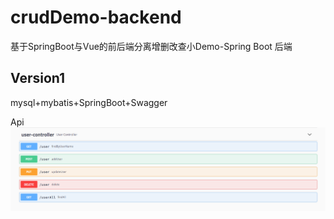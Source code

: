 # crudDemo-backend

基于SpringBoot与Vue的前后端分离增删改查小Demo-Spring Boot 后端

## Version1

mysql+mybatis+SpringBoot+Swagger

Api
![image](images/version1API.png)



